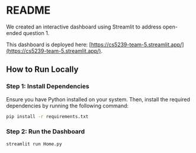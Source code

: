 # README

We created an interactive dashboard using Streamlit to address open-ended question 1.

This dashboard is deployed here: [https://cs5239-team-5.streamlit.app/](https://cs5239-team-5.streamlit.app/).

## How to Run Locally

### Step 1: Install Dependencies
Ensure you have Python installed on your system. Then, install the required dependencies by running the following command:

```bash
pip install -r requirements.txt
```

### Step 2: Run the Dashboard
```
streamlit run Home.py
```